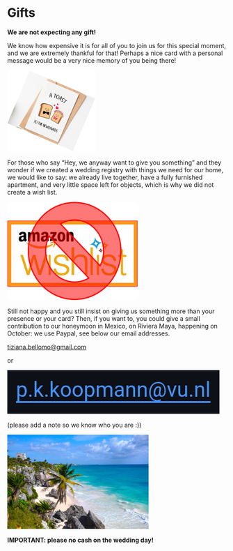 # Gifts

**We are not expecting any gift!**


We know how expensive it is for all of you to join us for this
special moment, and we are extremely thankful for that!
Perhaps a nice card with a personal message would be a
very nice memory of you being there!

![Gifts](Picture19.png)


For those who say “Hey, we anyway want to give you
something” and they wonder if we created a wedding registry with things we need for our home, we would like to say: we already live together,
have a fully furnished apartment, and very little space left
for objects, which is why we did not create a wish list.

<img src="Picture20.png" alt="No Wishlist" style="width:300px;"/>


Still not happy and you still insist on giving us
something more than your presence or your card?
Then, if you want to, you could give a small contribution to our
honeymoon in Mexico, on Riviera Maya,
happening on October: we use Paypal, see below our email addresses.

tiziana.bellomo@gmail.com

or

![PatrickEmail](Screenshot_2025-07-21-09-31-13-11_40deb401b9ffe8e1df2f1cc5ba480b12.jpg)

(please add a note so we know who you are :))


![Honeymoon](Picture21.png)


**IMPORTANT: please no cash on
the wedding day!**
